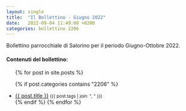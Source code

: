```yaml
---
layout: single
title:  "Il Bollettino - Giugno 2022"
date:   2022-09-04 11:49:00 +0200
categories: bollettino 2206
---
```



Bollettino parrocchiale di Salorino per il periodo Giugno-Ottobre 2022.

<div class="notice--info">
<h4>Contenuti del bollettino:</h4>
<ul>
{% for post in site.posts %}

  {% if post.categories contains "2206" %}
  <li>
    <a href="{{ post.url }}">{{ post.title }}</a>
    <small>({{ post.tags | join: ", " }})</small>
  </li>
  {% endif %}
{% endfor %}
</ul>
</div>




